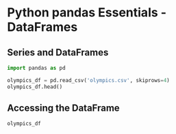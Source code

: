 # Python pandas Essentials - DataFrames

## Series and DataFrames
```python
import pandas as pd
```

```python
olympics_df = pd.read_csv('olympics.csv', skiprows=4)
olympics_df.head()
```

## Accessing the DataFrame
```python
olympics_df
```
